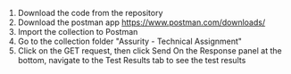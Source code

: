 1. Download the code from the repository
2. Download the postman app https://www.postman.com/downloads/
3. Import the collection to Postman
4. Go to the collection folder "Assurity - Technical Assignment"
5. Click on the GET request, then click Send
On the Response panel at the bottom, navigate to the Test Results tab to see the test results